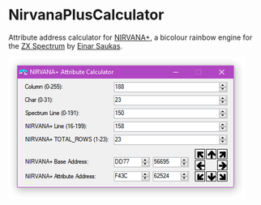# NirvanaPlusCalculator
Attribute address calculator for [NIRVANA+](https://spectrumcomputing.co.uk/index.php?cat=96&id=30002), a bicolour rainbow engine for the [ZX Spectrum](https://en.wikipedia.org/wiki/ZX_Spectrum) by [Einar Saukas](https://www.ime.usp.br/~einar/resume.html).

![NirvanaPlusCalculator Screenshot](https://github.com/Threetwosevensixseven/NirvanaPlusCalculator/raw/master/NirvanaPlusCalculator/images/web/screenshot.png)
